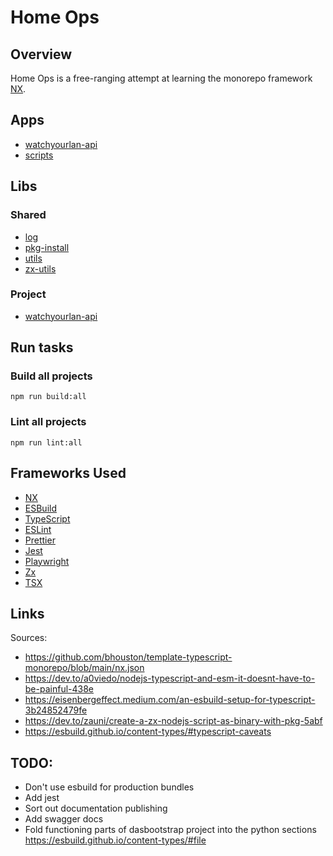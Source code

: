 # Home Ops

## Overview

Home Ops is a free-ranging attempt at learning the monorepo framework [NX](https://nx.dev/).  

## Apps

- [watchyourlan-api](./apps/watchyourlan-api/README.md)
- [scripts](./scripts/README.md)

## Libs

### Shared

- [log](./libs/shared/log/README.md)
- [pkg-install](./libs/shared/pkg-install/README.md)
- [utils](./libs/shared/utils/README.md)
- [zx-utils](./libs/shared/zx-utils/README.md)

### Project

- [watchyourlan-api](./libs/watchyourlan-api/README.md)

## Run tasks

### Build all projects

```shell
npm run build:all
```
### Lint all projects
```shell
npm run lint:all
```

## Frameworks Used

- [NX](https://nx.dev/)
- [ESBuild](https://esbuild.github.io/)
- [TypeScript](https://www.typescriptlang.org/)
- [ESLint](https://eslint.org/)
- [Prettier](https://prettier.io/)
- [Jest](https://jestjs.io/)
- [Playwright](https://playwright.dev/)
- [Zx](https://google.github.io/zx/)
- [TSX](https://tsx.is/)

## Links

Sources:

- https://github.com/bhouston/template-typescript-monorepo/blob/main/nx.json
- https://dev.to/a0viedo/nodejs-typescript-and-esm-it-doesnt-have-to-be-painful-438e
- https://eisenbergeffect.medium.com/an-esbuild-setup-for-typescript-3b24852479fe
- https://dev.to/zauni/create-a-zx-nodejs-script-as-binary-with-pkg-5abf
- https://esbuild.github.io/content-types/#typescript-caveats

## TODO:

- Don't use esbuild for production bundles
- Add jest
- Sort out documentation publishing
- Add swagger docs
- Fold functioning parts of dasbootstrap project into the python sections
  https://esbuild.github.io/content-types/#file
